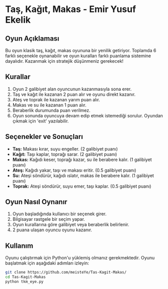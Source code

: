 # Taş, Kağıt, Makas - Emir Yusuf Ekelik

## Oyun Açıklaması

Bu oyun klasik taş, kağıt, makas oyununa bir yenilik getiriyor. Toplamda 6 farklı seçenekle oynanabilir ve oyun kuralları farklı puanlama sistemine dayalıdır. Kazanmak için stratejik düşünmeniz gerekecek!

## Kurallar

1. Oyun 2 galibiyet alan oyuncunun kazanmasıyla sona erer.
2. Taş ve kağıt ile kazanan 2 puan alır ve oyunu direkt kazanır.
3. Ateş ve toprak ile kazanan yarım puan alır.
4. Makas ve su ile kazanan 1 puan alır.
5. Beraberlik durumunda puan verilmez.
6. Oyun sonunda oyuncuya devam edip etmek istemediği sorulur. Oyundan çıkmak için 'exit' yazılabilir.

## Seçenekler ve Sonuçları

- **Taş:** Makası kırar, suyu engeller. (2 galibiyet puanı)
- **Kağıt:** Taşı kaplar, toprağı sarar. (2 galibiyet puanı)
- **Makas:** Kağıdı keser, toprağı kazar, su ile berabere kalır. (1 galibiyet puanı)
- **Ateş:** Kağıdı yakar, taşı ve makası eritir. (0.5 galibiyet puanı)
- **Su:** Ateşi söndürür, kağıdı ıslatır, makas ile berabere kalır. (1 galibiyet puanı)
- **Toprak:** Ateşi söndürür, suyu emer, taşı kaplar. (0.5 galibiyet puanı)

## Oyun Nasıl Oynanır

1. Oyun başladığında kullanıcı bir seçenek girer.
2. Bilgisayar rastgele bir seçim yapar.
3. Oyun kurallarına göre galibiyet veya beraberlik belirlenir.
4. 2 puana ulaşan oyuncu oyunu kazanır.

## Kullanım

Oyunu çalıştırmak için Python'u yüklemiş olmanız gerekmektedir. Oyunu başlatmak için aşağıdaki adımları izleyin:

```bash
git clone https://github.com/meisteYe/Tas-Kagit-Makas/
cd Tas-Kagit-Makas
python tkm_eye.py
